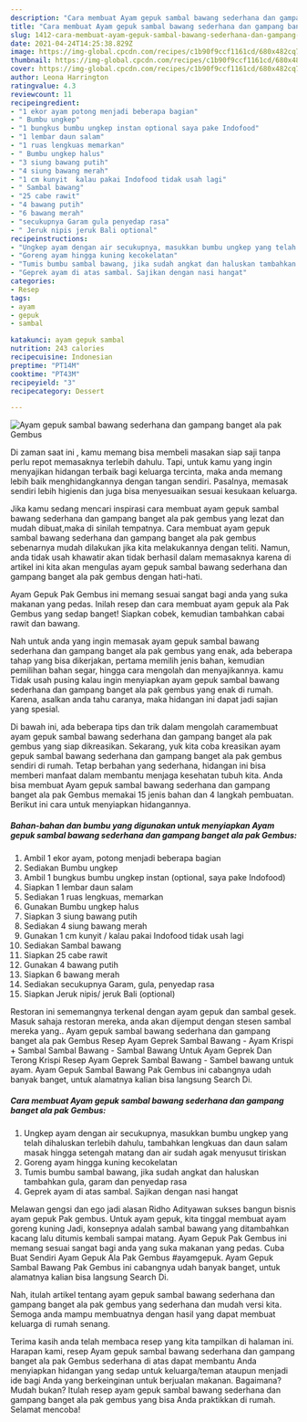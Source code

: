 ```yaml
---
description: "Cara membuat Ayam gepuk sambal bawang sederhana dan gampang banget ala pak Gembus yang lezat Untuk Jualan"
title: "Cara membuat Ayam gepuk sambal bawang sederhana dan gampang banget ala pak Gembus yang lezat Untuk Jualan"
slug: 1412-cara-membuat-ayam-gepuk-sambal-bawang-sederhana-dan-gampang-banget-ala-pak-gembus-yang-lezat-untuk-jualan
date: 2021-04-24T14:25:38.829Z
image: https://img-global.cpcdn.com/recipes/c1b90f9ccf1161cd/680x482cq70/ayam-gepuk-sambal-bawang-sederhana-dan-gampang-banget-ala-pak-gembus-foto-resep-utama.jpg
thumbnail: https://img-global.cpcdn.com/recipes/c1b90f9ccf1161cd/680x482cq70/ayam-gepuk-sambal-bawang-sederhana-dan-gampang-banget-ala-pak-gembus-foto-resep-utama.jpg
cover: https://img-global.cpcdn.com/recipes/c1b90f9ccf1161cd/680x482cq70/ayam-gepuk-sambal-bawang-sederhana-dan-gampang-banget-ala-pak-gembus-foto-resep-utama.jpg
author: Leona Harrington
ratingvalue: 4.3
reviewcount: 11
recipeingredient:
- "1 ekor ayam potong menjadi beberapa bagian"
- " Bumbu ungkep"
- "1 bungkus bumbu ungkep instan optional saya pake Indofood"
- "1 lembar daun salam"
- "1 ruas lengkuas memarkan"
- " Bumbu ungkep halus"
- "3 siung bawang putih"
- "4 siung bawang merah"
- "1 cm kunyit  kalau pakai Indofood tidak usah lagi"
- " Sambal bawang"
- "25 cabe rawit"
- "4 bawang putih"
- "6 bawang merah"
- "secukupnya Garam gula penyedap rasa"
- " Jeruk nipis jeruk Bali optional"
recipeinstructions:
- "Ungkep ayam dengan air secukupnya, masukkan bumbu ungkep yang telah dihaluskan terlebih dahulu, tambahkan lengkuas dan daun salam masak hingga setengah matang dan air sudah agak menyusut tiriskan"
- "Goreng ayam hingga kuning kecokelatan"
- "Tumis bumbu sambal bawang, jika sudah angkat dan haluskan tambahkan gula, garam dan penyedap rasa"
- "Geprek ayam di atas sambal. Sajikan dengan nasi hangat"
categories:
- Resep
tags:
- ayam
- gepuk
- sambal

katakunci: ayam gepuk sambal 
nutrition: 243 calories
recipecuisine: Indonesian
preptime: "PT14M"
cooktime: "PT43M"
recipeyield: "3"
recipecategory: Dessert

---
```



![Ayam gepuk sambal bawang sederhana dan gampang banget ala pak Gembus](https://img-global.cpcdn.com/recipes/c1b90f9ccf1161cd/680x482cq70/ayam-gepuk-sambal-bawang-sederhana-dan-gampang-banget-ala-pak-gembus-foto-resep-utama.jpg)

Di zaman  saat ini , kamu memang bisa membeli masakan siap saji tanpa perlu repot memasaknya terlebih dahulu. Tapi, untuk kamu yang ingin menyajikan hidangan terbaik bagi keluarga tercinta, maka anda memang lebih baik menghidangkannya dengan tangan sendiri. Pasalnya, memasak sendiri lebih higienis dan juga bisa menyesuaikan sesuai kesukaan keluarga.

Jika kamu sedang mencari inspirasi cara membuat ayam gepuk sambal bawang sederhana dan gampang banget ala pak gembus yang lezat dan mudah dibuat,maka di sinilah tempatnya. Cara membuat ayam gepuk sambal bawang sederhana dan gampang banget ala pak gembus  sebenarnya mudah dilakukan jika kita melakukannya dengan teliti. Namun, anda tidak usah khawatir akan tidak berhasil dalam memasaknya 
karena di artikel ini kita akan mengulas ayam gepuk sambal bawang sederhana dan gampang banget ala pak gembus dengan hati-hati.  

Ayam Gepuk Pak Gembus ini memang sesuai sangat bagi anda yang suka makanan yang pedas. Inilah resep dan cara membuat ayam gepuk ala Pak Gembus yang sedap banget! Siapkan cobek, kemudian tambahkan cabai rawit dan bawang.

Nah untuk anda yang ingin memasak ayam gepuk sambal bawang sederhana dan gampang banget ala pak gembus yang enak, ada beberapa tahap yang bisa dikerjakan, pertama memilih jenis bahan, kemudian pemilihan bahan segar, hingga cara mengolah dan menyajikannya. kamu Tidak usah pusing kalau ingin menyiapkan ayam gepuk sambal bawang sederhana dan gampang banget ala pak gembus yang enak di rumah. Karena, asalkan anda  tahu caranya, maka hidangan ini dapat jadi sajian yang spesial.

Di bawah ini, ada beberapa tips dan trik dalam mengolah caramembuat ayam gepuk sambal bawang sederhana dan gampang banget ala pak gembus yang siap dikreasikan. Sekarang, yuk kita coba kreasikan ayam gepuk sambal bawang sederhana dan gampang banget ala pak gembus sendiri di rumah. Tetap berbahan yang sederhana, hidangan ini bisa memberi manfaat dalam membantu menjaga kesehatan tubuh kita. Anda bisa membuat Ayam gepuk sambal bawang sederhana dan gampang banget ala pak Gembus memakai 15 jenis bahan dan 4 langkah pembuatan. Berikut ini cara untuk menyiapkan hidangannya.

<!--inarticleads1-->

##### Bahan-bahan dan bumbu yang digunakan untuk menyiapkan Ayam gepuk sambal bawang sederhana dan gampang banget ala pak Gembus:

1. Ambil 1 ekor ayam, potong menjadi beberapa bagian
1. Sediakan  Bumbu ungkep
1. Ambil 1 bungkus bumbu ungkep instan (optional, saya pake Indofood)
1. Siapkan 1 lembar daun salam
1. Sediakan 1 ruas lengkuas, memarkan
1. Gunakan  Bumbu ungkep halus
1. Siapkan 3 siung bawang putih
1. Sediakan 4 siung bawang merah
1. Gunakan 1 cm kunyit / kalau pakai Indofood tidak usah lagi
1. Sediakan  Sambal bawang
1. Siapkan 25 cabe rawit
1. Gunakan 4 bawang putih
1. Siapkan 6 bawang merah
1. Sediakan secukupnya Garam, gula, penyedap rasa
1. Siapkan  Jeruk nipis/ jeruk Bali (optional)


Restoran ini sememangnya terkenal dengan ayam gepuk dan sambal gesek. Masuk sahaja restoran mereka, anda akan dijemput dengan stesen sambal mereka yang.. Ayam gepuk sambal bawang sederhana dan gampang banget ala pak Gembus Resep Ayam Geprek Sambal Bawang - Ayam Krispi + Sambal Sambal Bawang - Sambal Bawang Untuk Ayam Geprek Dan Terong Krispi Resep Ayam Geprek Sambal Bawang - Sambel bawang untuk ayam. Ayam Gepuk Sambal Bawang Pak Gembus ini cabangnya udah banyak banget, untuk alamatnya kalian bisa langsung Search Di. 

<!--inarticleads2-->

##### Cara membuat Ayam gepuk sambal bawang sederhana dan gampang banget ala pak Gembus:

1. Ungkep ayam dengan air secukupnya, masukkan bumbu ungkep yang telah dihaluskan terlebih dahulu, tambahkan lengkuas dan daun salam masak hingga setengah matang dan air sudah agak menyusut tiriskan
1. Goreng ayam hingga kuning kecokelatan
1. Tumis bumbu sambal bawang, jika sudah angkat dan haluskan tambahkan gula, garam dan penyedap rasa
1. Geprek ayam di atas sambal. Sajikan dengan nasi hangat


Melawan gengsi dan ego jadi alasan Ridho Adityawan sukses bangun bisnis ayam gepuk Pak gembus. Untuk ayam gepuk, kita tinggal membuat ayam goreng kuning Jadi, konsepnya adalah sambal bawang yang ditambahkan kacang lalu ditumis kembali sampai matang. Ayam Gepuk Pak Gembus ini memang sesuai sangat bagi anda yang suka makanan yang pedas. Cuba Buat Sendiri Ayam Gepuk Ala Pak Gembus #ayamgepuk. Ayam Gepuk Sambal Bawang Pak Gembus ini cabangnya udah banyak banget, untuk alamatnya kalian bisa langsung Search Di. 

Nah, itulah artikel tentang  ayam gepuk sambal bawang sederhana dan gampang banget ala pak gembus  yang sederhana dan mudah versi kita. Semoga anda mampu membuatnya dengan hasil yang dapat membuat keluarga di rumah senang. 

Terima kasih anda telah membaca resep yang kita tampilkan di halaman ini. Harapan kami, resep  Ayam gepuk sambal bawang sederhana dan gampang banget ala pak Gembus sederhana di atas dapat membantu Anda menyiapkan hidangan yang sedap untuk keluarga/teman ataupun menjadi ide bagi Anda yang berkeinginan untuk berjualan makanan. Bagaimana? Mudah bukan? Itulah resep ayam gepuk sambal bawang sederhana dan gampang banget ala pak gembus yang bisa Anda praktikkan di rumah. Selamat mencoba!

